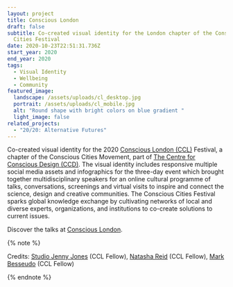 ```yaml
---
layout: project
title: Conscious London
draft: false
subtitle: Co-created visual identity for the London chapter of the Conscious
  Cities Festival
date: 2020-10-23T22:51:31.736Z
start_year: 2020
end_year: 2020
tags:
  - Visual Identity
  - Wellbeing
  - Community
featured_image:
  landscape: /assets/uploads/cl_desktop.jpg
  portrait: /assets/uploads/cl_mobile.jpg
  alt: "Round shape with bright colors on blue gradient "
  light_image: false
related_projects:
  - "20/20: Alternative Futures"
---
```

Co-created visual identity for the 2020 [Conscious London (CCL)](https://theccd.org/domain/conscious-london/) Festival, a chapter of the Conscious Cities Movement, part of [The Centre for Conscious Design (CCD)](https://theccd.org/). The visual identity includes responsive multiple social media assets and infographics for the three-day event which brought together multidisciplinary speakers for an online cultural programme of talks, conversations, screenings and virtual visits to inspire and connect the science, design and creative communities. The Conscious Cities Festival sparks global knowledge exchange by cultivating networks of local and diverse experts, organizations, and institutions to co-create solutions to current issues.

Discover the talks at [Conscious London](https://www.youtube.com/channel/UC-Bbwz5OiTCqCCmIH9RQxwA).

{% note %}

Credits: [Studio Jenny Jones](https://studiojennyjones.com/) (CCL Fellow), [Natasha Reid](https://www.matterspacesoul.com/) (CCL Fellow), [Mark Besseudo](https://markbessoudo.com/hi/) (CCL Fellow)

{% endnote %}